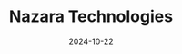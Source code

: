 ---  
layout: startup_page  
title: "Nazara Technologies"  
id: "nazara.com"  
permalink: "/nazaratechnologiesnazara.com10222024/"  
website: "https://www.nazara.com/"  
funding_round: "Equity"  
funding_amount: "₹220Cr"  
investors: "SBI Innovative Opportunities Fund, Junomoneta Finsol Private Limited, Caratlane founder Mithun Sacheti"  
about: "Nazara Technologies is a gaming and sports media company. They operate the popular sports platform Sportskeeda through their subsidiary Absolute Sports Private Limited. The company recently raised funds to increase their stake in Absolute Sports and for other strategic initiatives."  
markets: "Gaming, Sports Media"  
hq: "Mumbai, Maharashtra, India"  
founded_year: "2000"  
linkedin: "https://in.linkedin.com/company/nazara-technologies"  
twitter: "http://twitter.com/nazaratech"  
instagram: ""  
facebook: "https://www.facebook.com/nazaragames"  
crunchbase: "https://www.crunchbase.com/organization/nazara-technologies"  
pitchbook: "https://pitchbook.com/profiles/company/60530-32"  

date_display: "22-Oct-2024"  
date: "2024-10-22"

# SEO Optimization  
meta_title: "Nazara Technologies - Equity Funding (₹220Cr)"  
meta_description: "Nazara Technologies, Nazara Technologies is a gaming and sports media company. They operate the popular sports platform Sportskeeda through their subsidiary Absolute Sport..."  
meta_keywords: "Nazara Technologies, Gaming, Sports Media, Equity funding"  
canonical_url: "https://startup.projectstartups.com/nazaratechnologiesnazara.com10222024/"  
---